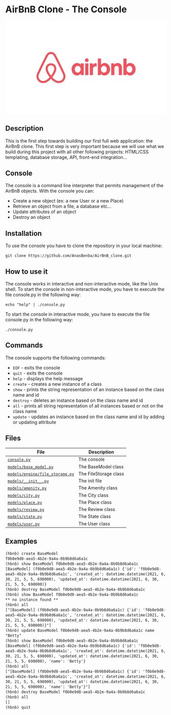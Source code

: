 # AirBnB Clone - The Console

![AirBnB clone](./Airbnb_Logo.jpg)

## Description

This is the first step towards building our first full web application: the AirBnB clone. This first step is very important because we will use what we build during this project with all other following projects: HTML/CSS templating, database storage, API, front-end integration...

## Console

The console is a command line interpreter that permits management of the AirBnB objects. With the console you can:
* Create a new object (ex: a new User or a new Place)
* Retrieve an object from a file, a database etc…
* Update attributes of an object
* Destroy an object

## Installation

To use the console you have to clone the repository in your local machine:
```
git clone https://github.com/AnasBenba/AirBnB_clone.git
```
## How to use it

The console works in interactive and non-interactive mode, like the Unix shell. To start the console in non-interactive mode, you have to execute the file console.py in the following way:
```
echo "help" | ./console.py
```
To start the console in interactive mode, you have to execute the file console.py in the following way:
```
./console.py
```
## Commands

The console supports the following commands:
* `EOF` - exits the console
* `quit` - exits the console
* `help` - displays the help message
* `create` - creates a new instance of a class
* `show` - prints the string representation of an instance based on the class name and id
* `destroy` - deletes an instance based on the class name and id
* `all` - prints all string representation of all instances based or not on the class name
* `update` - updates an instance based on the class name and id by adding or updating attribute

## Files

| File | Description |
| ---- | ----------- |
| [`console.py`](./console.py) | The console |
| [`models/base_model.py`](./models/base_model.py) | The BaseModel class |
| [`models/engine/file_storage.py`](./models/engine/file_storage.py) | The FileStorage class |
| [`models/__init__.py`](./models/__init__.py) | The init file |
| [`models/amenity.py`](./models/amenity.py) | The Amenity class |
| [`models/city.py`](./models/city.py) | The City class |
| [`models/place.py`](./models/place.py) | The Place class |
| [`models/review.py`](./models/review.py) | The Review class |
| [`models/state.py`](./models/state.py) | The State class |
| [`models/user.py`](./models/user.py) | The User class |

## Examples

```
(hbnb) create BaseModel
f0b0e9d8-aea5-4b2e-9a4a-0b9b8d6a6a1c
(hbnb) show BaseModel f0b0e9d8-aea5-4b2e-9a4a-0b9b8d6a6a1c
[BaseModel] (f0b0e9d8-aea5-4b2e-9a4a-0b9b8d6a6a1c) {'id': 'f0b0e9d8-aea5-4b2e-9a4a-0b9b8d6a6a1c', 'created_at': datetime.datetime(2021, 6, 30, 21, 5, 5, 698000), 'updated_at': datetime.datetime(2021, 6, 30, 21, 5, 5, 698000)}
(hbnb) destroy BaseModel f0b0e9d8-aea5-4b2e-9a4a-0b9b8d6a6a1c
(hbnb) show BaseModel f0b0e9d8-aea5-4b2e-9a4a-0b9b8d6a6a1c
** no instance found **
(hbnb) all
["[BaseModel] (f0b0e9d8-aea5-4b2e-9a4a-0b9b8d6a6a1c) {'id': 'f0b0e9d8-aea5-4b2e-9a4a-0b9b8d6a6a1c', 'created_at': datetime.datetime(2021, 6, 30, 21, 5, 5, 698000), 'updated_at': datetime.datetime(2021, 6, 30, 21, 5, 5, 698000)}"]
(hbnb) update BaseModel f0b0e9d8-aea5-4b2e-9a4a-0b9b8d6a6a1c name "Betty"
(hbnb) show BaseModel f0b0e9d8-aea5-4b2e-9a4a-0b9b8d6a6a1c
[BaseModel] (f0b0e9d8-aea5-4b2e-9a4a-0b9b8d6a6a1c) {'id': 'f0b0e9d8-aea5-4b2e-9a4a-0b9b8d6a6a1c', 'created_at': datetime.datetime(2021, 6, 30, 21, 5, 5, 698000), 'updated_at': datetime.datetime(2021, 6, 30, 21, 5, 5, 698000), 'name': 'Betty'}
(hbnb) all
["[BaseModel] (f0b0e9d8-aea5-4b2e-9a4a-0b9b8d6a6a1c) {'id': 'f0b0e9d8-aea5-4b2e-9a4a-0b9b8d6a6a1c', 'created_at': datetime.datetime(2021, 6, 30, 21, 5, 5, 698000), 'updated_at': datetime.datetime(2021, 6, 30, 21, 5, 5, 698000), 'name': 'Betty'}"]
(hbnb) destroy BaseModel f0b0e9d8-aea5-4b2e-9a4a-0b9b8d6a6a1c
(hbnb) all
[]
(hbnb) quit
```
